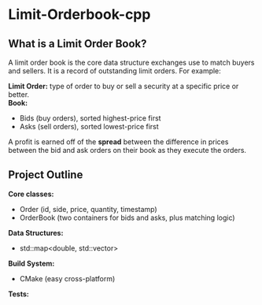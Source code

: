 # Limit-Orderbook-cpp

## What is a Limit Order Book?

A limit order book is the core data structure exchanges use to match buyers and sellers. It is a record of outstanding limit orders. For example: <br>

**Limit Order:** type of order to buy or sell a security at a specific price or better. <br>
**Book:** <br>
- Bids (buy orders), sorted highest-price first <br>
- Asks (sell orders), sorted lowest-price first <br>

A profit is earned off of the **spread** between the difference in prices between the bid and ask orders on their book as they execute the orders.

## Project Outline

**Core classes:**
- Order (id, side, price, quantity, timestamp)
- OrderBook (two containers for bids and asks, plus matching logic)

**Data Structures:**
- std::map<double, std::vector<Order>>

**Build System:**
- CMake (easy cross-platform)

**Tests:**
